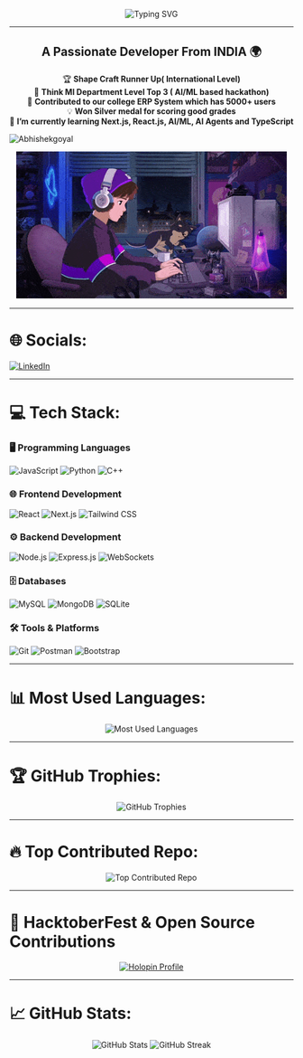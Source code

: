 <p align="center">
  <img src="https://readme-typing-svg.herokuapp.com?size=24&color=00FF00&center=true&vCenter=true&width=500&lines=AI/ML+Enthusiast;Blockchain+Learner;Hi!+There+👋" alt="Typing SVG">
</p>

---

<h2 align="center"> A Passionate Developer From INDIA 🌍</h2>

<p align="center">
🏆 <b>Shape Craft Runner Up( International Level)</b> <br>
🥉 <b>Think Ml Department Level Top 3 ( AI/ML based hackathon)</b> <br>
🥇 <b>Contributed to our college ERP System which has 5000+ users</b> <br>
💡 <b>Won Silver medal for scoring good grades</b><br>
🚀 <b>I’m currently learning Next.js, React.js, AI/ML, AI Agents and TypeScript</b><br>
</p>
<p align="left"> <img src="https://komarev.com/ghpvc/?username=Abhishekgoyal007&label=Profile%20views&color=265cfd&style=flat" alt="Abhishekgoyal" /> </p>

<div align="center">
 <img src="https://github.com/AayushKarwa/AayushKarwa/blob/main/assests/coding.gif" alt="Coding GIF" />

</div>

---
  
# 🌐 Socials: 
  
[![LinkedIn](https://img.shields.io/badge/LinkedIn-0077B5?style=for-the-badge&logo=linkedin&logoColor=white)](https://www.linkedin.com/in/abhishek-goyal-00b713208/)

---

# 💻 Tech Stack:

### 🖥️ Programming Languages
![JavaScript](https://img.shields.io/badge/-JavaScript-F7DF1E?style=for-the-badge&logo=javascript&logoColor=black)
![Python](https://img.shields.io/badge/-Python-3776AB?style=for-the-badge&logo=python&logoColor=white)
![C++](https://img.shields.io/badge/-C++-00599C?style=for-the-badge&logo=cplusplus&logoColor=white)

### 🌐 Frontend Development
![React](https://img.shields.io/badge/-React-61DAFB?style=for-the-badge&logo=react&logoColor=black)
![Next.js](https://img.shields.io/badge/-Next.js-000000?style=for-the-badge&logo=nextdotjs&logoColor=white)
![Tailwind CSS](https://img.shields.io/badge/-TailwindCSS-38B2AC?style=for-the-badge&logo=tailwind-css&logoColor=white)

### ⚙️ Backend Development
![Node.js](https://img.shields.io/badge/-Node.js-339933?style=for-the-badge&logo=node.js&logoColor=white)
![Express.js](https://img.shields.io/badge/-Express.js-000000?style=for-the-badge&logo=express&logoColor=white)
![WebSockets](https://img.shields.io/badge/-WebSockets-009688?style=for-the-badge&logo=websocket&logoColor=white)

### 🗄️ Databases
![MySQL](https://img.shields.io/badge/-MySQL-4479A1?style=for-the-badge&logo=mysql&logoColor=white)
![MongoDB](https://img.shields.io/badge/-MongoDB-4EA94B?style=for-the-badge&logo=mongodb&logoColor=white)
![SQLite](https://img.shields.io/badge/-SQLite-003B57?style=for-the-badge&logo=sqlite&logoColor=white)

### 🛠 Tools & Platforms
![Git](https://img.shields.io/badge/-Git-F05032?style=for-the-badge&logo=git&logoColor=white)
![Postman](https://img.shields.io/badge/-Postman-FF6C37?style=for-the-badge&logo=postman&logoColor=white)
![Bootstrap](https://img.shields.io/badge/-Bootstrap-7952B3?style=for-the-badge&logo=bootstrap&logoColor=white)

---

# 📊 Most Used Languages:
<p align="center">
<img src="https://github-readme-stats.vercel.app/api/top-langs/?username=Abhishekgoyal007&layout=compact&theme=radical" alt="Most Used Languages">
</p>

---

# 🏆 GitHub Trophies:
<p align="center">
<img src="https://github-profile-trophy.vercel.app/?username=Abhishekgoyal007&theme=radical&margin-w=15&margin-h=15" alt="GitHub Trophies">
</p>

---

# 🔥 Top Contributed Repo:
<p align="center">
<img src="https://github-contributor-stats.vercel.app/api?username=Abhishekgoyal007&limit=5&theme=radical" alt="Top Contributed Repo">
</p>

---

# 🎃 HacktoberFest & Open Source Contributions

<div align="center">
  
[![Holopin Profile](https://holopin.me/abhishekgoyal007)](https://holopin.io/@abhishekgoyal007)

</div>

---

# 📈 GitHub Stats:

<p align="center">
<img src="https://github-readme-stats.vercel.app/api?username=Abhishekgoyal007&show_icons=true&theme=radical" alt="GitHub Stats">
<img src="https://streak-stats.demolab.com/?user=Abhishekgoyal007&theme=radical" alt="GitHub Streak">
</p>
